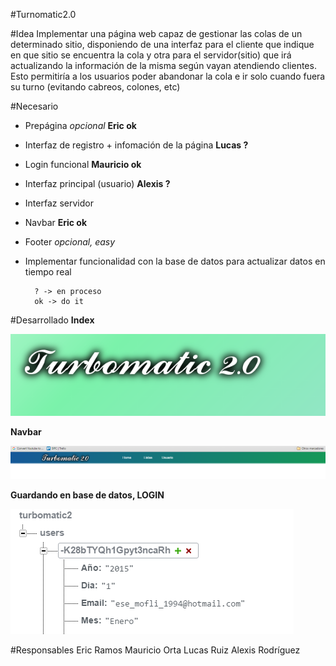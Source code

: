 #Turnomatic2.0


#Idea
Implementar una página web capaz de gestionar las colas de un determinado sitio, disponiendo de una interfaz para el cliente que indique en que sitio se encuentra la cola y otra para el servidor(sitio) que irá actualizando la información de la misma según vayan atendiendo clientes. Esto permitiría a los usuarios poder abandonar la cola e ir solo cuando fuera su turno (evitando cabreos, colones, etc)



	

#Necesario
- Prepágina *opcional*   **Eric ok**
- Interfaz de registro + infomación de la página    **Lucas ?** 
- Login funcional   **Mauricio ok**
- Interfaz principal (usuario)   **Alexis ?**
- Interfaz servidor  
- Navbar   **Eric ok**
- Footer *opcional, easy*
- Implementar funcionalidad con la base de datos para actualizar datos en tiempo real




        ? -> en proceso 
        ok -> do it 



#Desarrollado
**Index**

![Index](imgr/index.PNG?raw=true)

**Navbar**

![Nav](imgr/navbar.PNG?raw=true)

**Guardando en base de datos, LOGIN**

![Nav](imgr/base.PNG?raw=true)

#Responsables
     Eric Ramos
     Mauricio Orta
     Lucas Ruiz
     Alexis Rodríguez